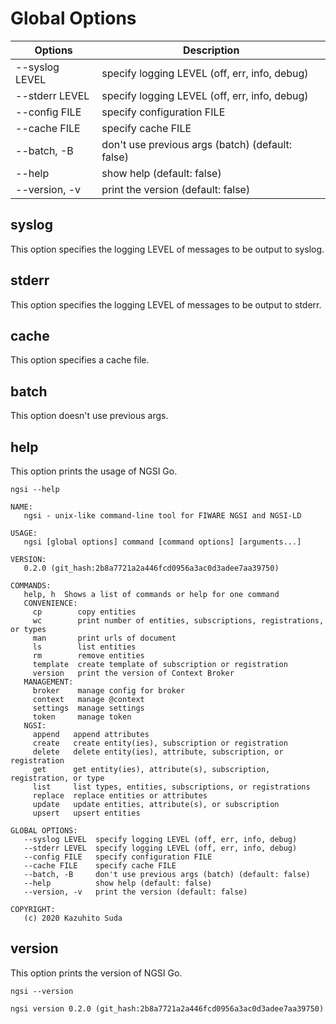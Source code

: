 # Global Options

| Options	 | Description                                      |
| -------------- | ------------------------------------------------ |
| --syslog LEVEL | specify logging LEVEL (off, err, info, debug)    |
| --stderr LEVEL | specify logging LEVEL (off, err, info, debug)    |
| --config FILE  | specify configuration FILE                       |
| --cache FILE   | specify cache FILE                               |
| --batch, -B    | don't use previous args (batch) (default: false) |
| --help         | show help (default: false)                       |
| --version, -v  | print the version (default: false)               |

## syslog

This option specifies the logging LEVEL of messages to be output to syslog.

## stderr

This option specifies the logging LEVEL of messages to be output to stderr.

## cache

This option specifies a cache file.

## batch

This option doesn't use previous args.

## help

This option prints the usage of NGSI Go.

```console
ngsi --help
```

```text
NAME:
   ngsi - unix-like command-line tool for FIWARE NGSI and NGSI-LD

USAGE:
   ngsi [global options] command [command options] [arguments...]

VERSION:
   0.2.0 (git_hash:2b8a7721a2a446fcd0956a3ac0d3adee7aa39750)

COMMANDS:
   help, h  Shows a list of commands or help for one command
   CONVENIENCE:
     cp        copy entities
     wc        print number of entities, subscriptions, registrations, or types
     man       print urls of document
     ls        list entities
     rm        remove entities
     template  create template of subscription or registration
     version   print the version of Context Broker
   MANAGEMENT:
     broker    manage config for broker
     context   manage @context
     settings  manage settings
     token     manage token
   NGSI:
     append   append attributes
     create   create entity(ies), subscription or registration
     delete   delete entity(ies), attribute, subscription, or registration
     get      get entity(ies), attribute(s), subscription, registration, or type
     list     list types, entities, subscriptions, or registrations
     replace  replace entities or attributes
     update   update entities, attribute(s), or subscription
     upsert   upsert entities

GLOBAL OPTIONS:
   --syslog LEVEL  specify logging LEVEL (off, err, info, debug)
   --stderr LEVEL  specify logging LEVEL (off, err, info, debug)
   --config FILE   specify configuration FILE
   --cache FILE    specify cache FILE
   --batch, -B     don't use previous args (batch) (default: false)
   --help          show help (default: false)
   --version, -v   print the version (default: false)

COPYRIGHT:
   (c) 2020 Kazuhito Suda
```

## version

This option prints the version of NGSI Go.

```console
ngsi --version
```

```text
ngsi version 0.2.0 (git_hash:2b8a7721a2a446fcd0956a3ac0d3adee7aa39750)
```
